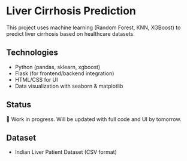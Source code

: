 
# Liver Cirrhosis Prediction

This project uses machine learning (Random Forest, KNN, XGBoost) to predict liver cirrhosis based on healthcare datasets.

## Technologies
- Python (pandas, sklearn, xgboost)
- Flask (for frontend/backend integration)
- HTML/CSS for UI
- Data visualization with seaborn & matplotlib

## Status
🚧 Work in progress. Will be updated with full code and UI by tomorrow.

## Dataset
- Indian Liver Patient Dataset (CSV format)
